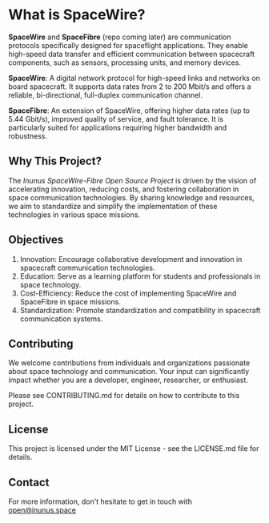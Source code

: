 # What is SpaceWire?
**SpaceWire** and **SpaceFibre** (repo coming later) are communication protocols specifically designed for spaceflight applications. They enable high-speed data transfer and efficient communication between spacecraft components, such as sensors, processing units, and memory devices.

**SpaceWire**: A digital network protocol for high-speed links and networks on board spacecraft. It supports data rates from 2 to 200 Mbit/s and offers a reliable, bi-directional, full-duplex communication channel.

**SpaceFibre**: An extension of SpaceWire, offering higher data rates (up to 5.44 Gbit/s), improved quality of service, and fault tolerance. It is particularly suited for applications requiring higher bandwidth and robustness.

## Why This Project?

The *Inunus* *SpaceWire-Fibre Open Source Project* is driven by the vision of accelerating innovation, reducing costs, and fostering collaboration in space communication technologies. By sharing knowledge and resources, we aim to standardize and simplify the implementation of these technologies in various space missions.

## Objectives

 1. Innovation: Encourage collaborative development and innovation in spacecraft communication technologies. 
 2. Education: Serve as a learning platform for students and professionals in space technology.
 3. Cost-Efficiency: Reduce the cost of implementing SpaceWire and SpaceFibre in space missions.
 4. Standardization: Promote standardization and compatibility in spacecraft communication systems.

## Contributing
We welcome contributions from individuals and organizations passionate about space technology and communication. Your input can significantly impact whether you are a developer, engineer, researcher, or enthusiast.

Please see CONTRIBUTING.md for details on how to contribute to this project.

## License
This project is licensed under the MIT License - see the LICENSE.md file for details.

## Contact
For more information, don't hesitate to get in touch with open@inunus.space

